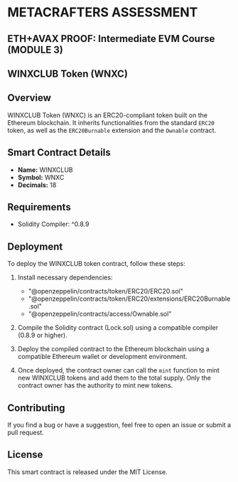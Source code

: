 # METACRAFTERS ASSESSMENT

## ETH+AVAX PROOF: Intermediate EVM Course (MODULE 3)

## WINXCLUB Token (WNXC)

## Overview

WINXCLUB Token (WNXC) is an ERC20-compliant token built on the Ethereum blockchain. It inherits functionalities from the standard `ERC20` token, as well as the `ERC20Burnable` extension and the `Ownable` contract.

## Smart Contract Details

- **Name:** WINXCLUB
- **Symbol:** WNXC
- **Decimals:** 18

## Requirements

- Solidity Compiler: ^0.8.9

## Deployment

To deploy the WINXCLUB token contract, follow these steps:

1. Install necessary dependencies:
   - "@openzeppelin/contracts/token/ERC20/ERC20.sol"
   - "@openzeppelin/contracts/token/ERC20/extensions/ERC20Burnable.sol"
   - "@openzeppelin/contracts/access/Ownable.sol"

2. Compile the Solidity contract (Lock.sol) using a compatible compiler (0.8.9 or higher).

3. Deploy the compiled contract to the Ethereum blockchain using a compatible Ethereum wallet or development environment.

4. Once deployed, the contract owner can call the `mint` function to mint new WINXCLUB tokens and add them to the total supply. Only the contract owner has the authority to mint new tokens.


## Contributing

If you find a bug or have a suggestion, feel free to open an issue or submit a pull request.  


## License

This smart contract is released under the MIT License. 
